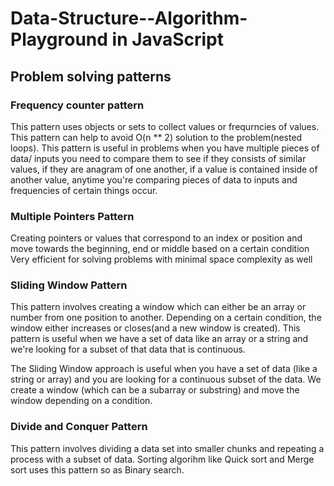 # Data-Structure--Algorithm-Playground in JavaScript

## Problem solving patterns

### Frequency counter pattern

This pattern uses objects or sets to collect values or frequrncies of values. This pattern can help to avoid O(n \*\* 2) solution to the problem(nested loops). This pattern is useful in problems when you have multiple pieces of data/ inputs you need to compare them to see if they consists of similar values, if they are anagram of one another, if a value is contained inside of another value, anytime you're comparing pieces of data to inputs and frequencies of certain things occur.

### Multiple Pointers Pattern

Creating pointers or values that correspond to an index or position and move towards the beginning, end or middle based on a certain condition Very efficient for solving problems with minimal space complexity as well

### Sliding Window Pattern

This pattern involves creating a window which can either be an array or number from one position to another. Depending on a certain condition, the window either increases or closes(and a new window is created). This pattern is useful when we have a set of data like an array or a string and we're looking for a subset of that data that is continuous.

The Sliding Window approach is useful when you have a set of data (like a string or array) and you are looking for a continuous subset of the data. We create a window (which can be a subarray or substring) and move the window depending on a condition.

### Divide and Conquer Pattern

This pattern involves dividing a data set into smaller chunks and repeating a process with a subset of data. Sorting algorihm like Quick sort and Merge sort uses this pattern so as Binary search.
